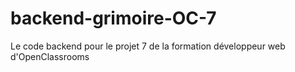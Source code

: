 # backend-grimoire-OC-7
Le code backend pour le projet 7 de la formation développeur web d'OpenClassrooms
